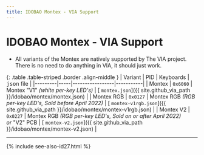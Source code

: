 ```yaml
---
title: IDOBAO Montex - VIA Support
---
```


# IDOBAO Montex - VIA Support

<div class="border shadow shadow-sm border-info bg-info bg-opacity-10 rounded-3 p-2 mb-4 text-opacity-75">
  <ul class="fa-ul mb-0 me-3">
  <li><span class="fa-li"><i class="fas fa-info-circle text-info"></i></span>
    All variants of the Montex are natively supported by The VIA project.
    There is no need to do anything in VIA, it should just work.
    </li>
  </ul>
</div>

{: .table .table-striped .border .align-middle }
| Variant | PID | Keyboards        | <tt>json</tt> file |
|---------|-----|-----------------|-----------|
| Montex | `0x6060` | Montex "V1" *(white per-key LED's)* | [<i class="fab fa-github-alt"></i> `montex.json`]({{ site.github_via_path }}/idobao/montex/montex.json) | 
| Montex RGB | `0x0127` | Montex RGB *(RGB per-key LED's, <span class="text-danger">Sold before April 2022</span>)* | [<i class="fab fa-github-alt"></i> `montex-v1rgb.json`]({{ site.github_via_path }}/idobao/montex/montex-v1rgb.json) |
| Montex V2 | `0x0227` | Montex RGB *(RGB per-key LED's, <span class="text-danger">Sold on or after April 2022</span>)*<br>*or* "V2" PCB | [<i class="fab fa-github-alt"></i> `montex-v2.json`]({{ site.github_via_path }}/idobao/montex/montex-v2.json) |

---

{% include see-also-id27.html %}
